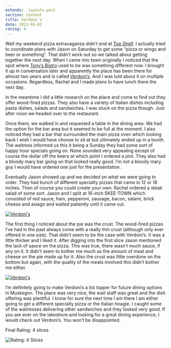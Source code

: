 ```yaml
---
extends: _layouts.post
section: content
title: Verdoni's
date: 2013-01-01
rating: 4
---
```


Well my weekend pizza extravaganza didn’t end at [Top Shelf](http://joeymarinara.com/post/39438321746/top-shelf-pizza-pub). I actually tried to coordinate plans with Jason on Saturday to get some “pizza or wings and beer or something”. That didn’t work out so we talked about getting together the next day. When I came into town originally I noticed that the spot where [Tony’s Bistro](http://www.yelp.com/biz/tonys-bistro-muskegon) used to be was something different now. I brought it up in conversation later and apparently the place has been there for almost two years and is called [Verdoni’s](http://www.verdonis.com/). And I was told about it on multiple occasions. Regardless, Rachel and I made plans to have lunch there the next day.

In the meantime I did a little research on the place and come to find out they offer wood-fired pizzas. They also have a variety of Italian dishes including pasta dishes, salads and sandwiches. I was stuck on the pizza though. Just after noon we headed over to the restaurant.

Once there, we walked in and requested a table in the dining area. We had the option for the bar area but it seemed to be full at the moment. I also noticed they had a bar that surrounded the main pizza oven which looking back I wish I would have choose to sit at but ultimately ended up in a booth. The waitress informed us this it being a Sunday they had some sort of happy hour specials going on. None sounded very appealing except of course the dollar off the beers at which point I ordered a pint. They also had a bloody mary bar going on that looked really good. I’m not a bloody mary guy I would have ordered one just for the presentation.

Eventually Jason showed up and we decided on what we were going to order. They had bunch of different specialty pizzas that came in 12 or 16 inches. Then of course you could create your own. Rachel ordered a steak salad of some sort. Jason and I split at 16-inch SKEE-TOWN which consisted of red sauce, ham, pepperoni, sausage, bacon, salami, brick cheese and asiago and waited patiently until it came out.

[![Verdoni's](http://farm9.staticflickr.com/8492/8327360776_61a8b03fdd.jpg)](http://www.flickr.com/photos/joefearnley/8327360776/ "Verdoni's by joefearnley, on Flickr")

The first thing I noticed about the pie was the crust. The wood-fired pizzas I’ve had in the past always come with a really thin crust (although only ever offered in one size). That didn’t seem to be the case with Verdoni’s. It was a little thicker and I liked it. After digging into the first slice Jason mentioned the lack of sauce on the pizza. This was true, there wasn’t much sauce, if any on it. It didn’t seem to bother me much as the amount of meat and cheese on the pie made up for it. Also the crust was little overdone on the bottom but again, with the quality of the meats involved this didn’t bother me either.

[![Verdoni's](http://farm9.staticflickr.com/8491/8326307189_5a3391eeea.jpg)](http://www.flickr.com/photos/joefearnley/8326307189/ "Verdoni's by joefearnley, on Flickr")

I’m definitely going to make Verdoni’s a list topper for future dining options in Muskegon. The place was very nice, the wait staff was great and the dish offering was plentiful. I know for sure the next time I am there I am either going to get a different specialty pizza or the Italian hoagie. I caught some of the waitresses delivering other sandwiches and they looked very good. If you are ever on the lakeshore and looking for a great dining experience, I would check out Verdoni’s. You won’t be disappointed.

Final Rating: 4 slices

![Rating: 4 Slices](/assets/img/pizza4_sm.jpg)